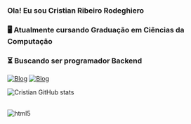 
### Ola! Eu sou Cristian Ribeiro Rodeghiero 
### 
### 🖥️ Atualmente cursando Graduação em Ciências da Computação
### ⏳ Buscando ser programador Backend

[![Blog](https://img.shields.io/badge/Gmail-D14836?style=for-the-badge&logo=gmail&logoColor=white)](https://rodeghiero.cristian@gmail.com)
[![Blog](https://img.shields.io/badge/LinkedIn-0077B5?style=for-the-badge&logo=linkedin&logoColor=white)](https://www.linkedin.com/in/cristian-ribeiro-rodeghiero)


![Cristian GitHub stats](https://github-readme-stats.vercel.app/api?username=crodegheiro&show_icons=true&theme=transparent)

<div style="display: inline_block"><br/>
    <img aling="center" alt="html5" src="https://img.shields.io/badge/Python-3776AB?style=for-the-badge&logo=python&logoColor=white" />
<div>
